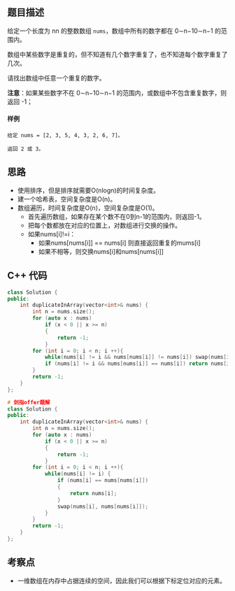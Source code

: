 ## 题目描述

给定一个长度为 nn 的整数数组 `nums`，数组中所有的数字都在 0∼n−10∼n−1 的范围内。

数组中某些数字是重复的，但不知道有几个数字重复了，也不知道每个数字重复了几次。

请找出数组中任意一个重复的数字。

**注意**：如果某些数字不在 0∼n−10∼n−1 的范围内，或数组中不包含重复数字，则返回 -1；

#### 样例

```
给定 nums = [2, 3, 5, 4, 3, 2, 6, 7]。

返回 2 或 3。
```

## 思路

- 使用排序，但是排序就需要O(nlogn)的时间复杂度。
- 建一个哈希表，空间复杂度是O(n)。
- 数组遍历，时间复杂度是O(n)，空间复杂度是O(1)。
  - 首先遍历数组，如果存在某个数不在0到n-1的范围内，则返回-1。
  - 把每个数都放在对应的位置上，对数组进行交换的操作。
  - 如果nums[i]!=i：
    - 如果nums[nums[i]] == nums[i] 则直接返回重复的mums[i]
    - 如果不相等，则交换nums[i]和nums[nums[i]]

## C++ 代码

```c++
class Solution {
public:
    int duplicateInArray(vector<int>& nums) {
        int n = nums.size();
        for (auto x : nums)
            if (x < 0 || x >= n)
            {
                return -1;
            }
        for (int i = 0; i < n; i ++){
            while(nums[i] != i && nums[nums[i]] != nums[i]) swap(nums[i], nums[nums[i]]);
            if (nums[i] != i && nums[nums[i]] == nums[i]) return nums[i];
        }
        return -1;
    }
};
```


```c++
# 剑指offer题解
class Solution {
public:
    int duplicateInArray(vector<int>& nums) {
        int n = nums.size();
        for (auto x : nums)
            if (x < 0 || x >= n)
            {
                return -1;
            }
        for (int i = 0; i < n; i ++){
            while(nums[i] != i) {
                if (nums[i] == nums[nums[i]]) 
                {
                    return nums[i];
                }
                swap(nums[i], nums[nums[i]]);
            }
        }
        return -1;
    }
};
```

## 考察点

- 一维数组在内存中占据连续的空间，因此我们可以根据下标定位对应的元素。